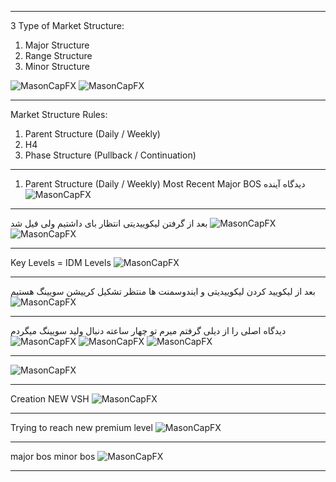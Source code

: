 ___
3 Type of Market Structure:
1. Major Structure
2. Range Structure
3. Minor Structure

![MasonCapFX](https://www.tradingview.com/x/J1NLXfY5/ "MasonCapFX")
![MasonCapFX](https://www.tradingview.com/x/GT9xHfVR/ "MasonCapFX")
___
Market Structure Rules:
1. Parent Structure (Daily / Weekly)
2. H4
3. Phase Structure (Pullback / Continuation)
___
1. Parent Structure (Daily / Weekly)
Most Recent Major BOS
دیدگاه آینده
![MasonCapFX](https://www.tradingview.com/x/w6U7y14K/ "MasonCapFX")
___
بعد از گرفتن لیکوییدیتی 
انتظار بای داشتیم
ولی فیل شد
![MasonCapFX](https://www.tradingview.com/x/Hmae4Wxr/ "MasonCapFX")
![MasonCapFX](https://www.tradingview.com/x/8vm3FzZt/ "MasonCapFX")
___
Key Levels = IDM Levels 
![MasonCapFX](https://www.tradingview.com/x/puu0Rs55/ "MasonCapFX")
___
بعد از لیکویید کردن لیکوییدیتی و ایندوسمنت ها منتظر تشکیل کرییشن سویینگ هستیم
![MasonCapFX](https://www.tradingview.com/x/cyg8cL9c/ "MasonCapFX")
___
دیدگاه اصلی را از دیلی گرفتم
میرم تو چهار ساعته دنبال ولید سویینگ میگردم
![MasonCapFX](https://www.tradingview.com/x/nctsDyM5/ "MasonCapFX")
![MasonCapFX](https://www.tradingview.com/x/QX0lT2Wv/ "MasonCapFX")
![MasonCapFX](https://www.tradingview.com/x/YV0jJPxC/ "MasonCapFX")
___
![MasonCapFX](https://www.tradingview.com/x/mzDWkyAi/ "MasonCapFX")
___
Creation NEW VSH
![MasonCapFX](https://www.tradingview.com/x/Rs6B5pDi/ "MasonCapFX")
___
Trying to reach new premium level
![MasonCapFX](https://www.tradingview.com/x/TAajFxf6/ "MasonCapFX")
___
major bos
minor bos
![MasonCapFX](https://www.tradingview.com/x/MuiMPHrD/ "MasonCapFX")
___
